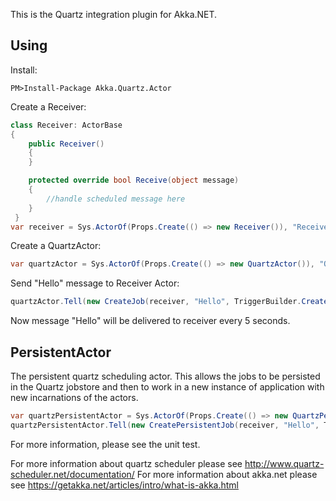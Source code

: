This is the Quartz integration plugin for Akka.NET.


## Using ##
Install:
```
PM>Install-Package Akka.Quartz.Actor
```
Create a Receiver:
```csharp
class Receiver: ActorBase
{
    public Receiver()
    {
    }

    protected override bool Receive(object message)
    {
    	//handle scheduled message here
    }
 }
var receiver = Sys.ActorOf(Props.Create(() => new Receiver()), "Receiver");
```

Create a QuartzActor:
```csharp
var quartzActor = Sys.ActorOf(Props.Create(() => new QuartzActor()), "QuartzActor");
```

Send "Hello" message to Receiver Actor:
```csharp
quartzActor.Tell(new CreateJob(receiver, "Hello", TriggerBuilder.Create().WithCronSchedule( " * * * * * ?").Build())));
```

Now message "Hello" will be delivered to receiver every 5 seconds.

## PersistentActor ##
 The persistent quartz scheduling actor. This allows the jobs to be persisted in the Quartz jobstore and then to work in a new instance of application with new incarnations of the actors.

```csharp
var quartzPersistentActor = Sys.ActorOf(Props.Create(() => new QuartzPersistentActor()), "QuartzActor");
quartzPersistentActor.Tell(new CreatePersistentJob(receiver, "Hello", TriggerBuilder.Create().WithCronSchedule("*0/10 * * * * ?").Build()));
```

For more information, please see the unit test.

For more information about quartz scheduler please see
http://www.quartz-scheduler.net/documentation/
For more information about akka.net please see
https://getakka.net/articles/intro/what-is-akka.html
